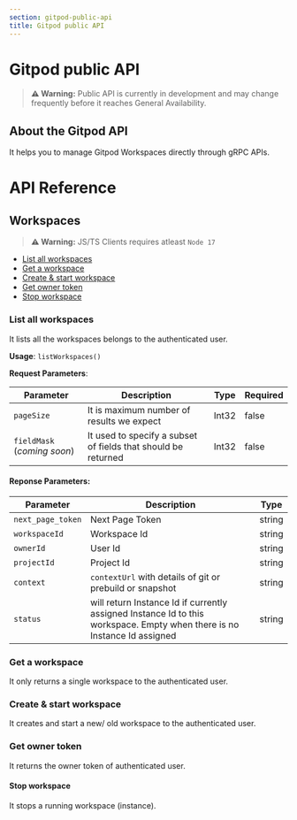 ```yaml
---
section: gitpod-public-api
title: Gitpod public API
---
```


<script context="module">
  export const prerender = true;
</script>

# Gitpod public API

> **⚠️ Warning:** Public API is currently in development and may change frequently before it reaches General Availability.

## About the Gitpod API

It helps you to manage Gitpod Workspaces directly through gRPC APIs.

# API Reference

## Workspaces

> **⚠️ Warning:** JS/TS Clients requires atleast `Node 17`

- [List all workspaces](#list-all-workspaces)
- [Get a workspace](#get-a-workspace)
- [Create & start workspace](#create--start-workspace)
- [Get owner token](#get-owner-token)
- [Stop workspace](#stop-workspace)

### List all workspaces

It lists all the workspaces belongs to the authenticated user.

**Usage**: `listWorkspaces()`

**Request Parameters**:

| Parameter                   | Description                                                   | Type  | Required |
| --------------------------- | ------------------------------------------------------------- | ----- | -------- |
| `pageSize`                  | It is maximum number of results we expect                     | Int32 | false    |
| `fieldMask` (_coming soon_) | It used to specify a subset of fields that should be returned | Int32 | false    |

#### **Reponse Parameters**:

| Parameter         | Description                                                                                                              | Type   |
| ----------------- | ------------------------------------------------------------------------------------------------------------------------ | ------ |
| `next_page_token` | Next Page Token                                                                                                          | string |
| `workspaceId`     | Workspace Id                                                                                                             | string |
| `ownerId`         | User Id                                                                                                                  | string |
| `projectId`       | Project Id                                                                                                               | string |
| `context`         | `contextUrl` with details of git or prebuild or snapshot                                                                 | string |
| `status`          | will return Instance Id if currently assigned Instance Id to this workspace. Empty when there is no Instance Id assigned | string |

### Get a workspace

It only returns a single workspace to the authenticated user.

### Create & start workspace

It creates and start a new/ old workspace to the authenticated user.

### Get owner token

It returns the owner token of authenticated user.

#### Stop workspace

It stops a running workspace (instance).
